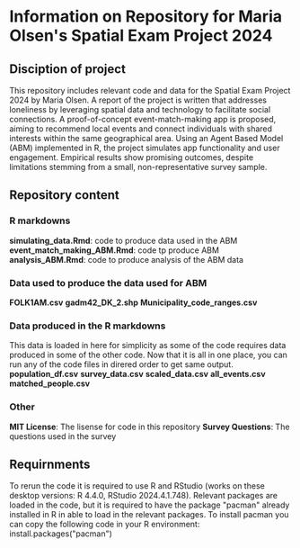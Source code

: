 # Information on Repository for Maria Olsen's Spatial Exam Project 2024

## Disciption of project 
This repository includes relevant code and data for the Spatial Exam Project 2024 by Maria Olsen. A report of the project is written that addresses loneliness by leveraging spatial data and technology to facilitate social connections. A proof-of-concept event-match-making app is proposed, aiming to recommend local events and connect individuals with shared interests within the same geographical area. Using an Agent Based Model (ABM) implemented in R, the project simulates app functionality and user engagement. Empirical results show promising outcomes, despite limitations stemming from a small, non-representative survey sample. 

## Repository content
### R markdowns
**simulating_data.Rmd**: code to produce data used in the ABM
**event_match_making_ABM.Rmd**: code tp produce ABM
**analysis_ABM.Rmd**: code to produce analysis of the ABM data

### Data used to produce the data used for ABM
**FOLK1AM.csv**
**gadm42_DK_2.shp**
**Municipality_code_ranges.csv**

### Data produced in the R markdowns 
This data is loaded in here for simplicity as some of the code requires data produced in some of the other code. Now that it is all in one place, you can run any of the code files in direred order to get same output.
**population_df.csv**
**survey_data.csv**
**scaled_data.csv**
**all_events.csv**
**matched_people.csv**

### Other
**MIT License**: The lisense for code in this repository
**Survey Questions**: The questions used in the survey 


## Requirnments
To rerun the code it is required to use R and RStudio (works on these desktop versions: R 4.4.0, RStudio 2024.4.1.748). Relevant packages are loaded in the code, but it is required to have the package "pacman" already installed in R in able to load in the relevant packages. To install pacman you can copy the following code in your R environment:
install.packages("pacman")
